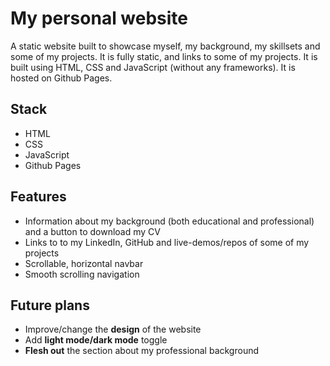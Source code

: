# My personal website

A static website built to showcase myself, my background, my skillsets and some of my projects. It is fully static, and links to some of my projects. It is built using HTML, CSS and JavaScript (without any frameworks). It is hosted on Github Pages.

## Stack

- HTML
- CSS
- JavaScript
- Github Pages

## Features

- Information about my background (both educational and professional) and a button to download my CV
- Links to to my LinkedIn, GitHub and live-demos/repos of some of my projects
- Scrollable, horizontal navbar
- Smooth scrolling navigation

## Future plans

- Improve/change the **design** of the website
- Add **light mode/dark mode** toggle
- **Flesh out** the section about my professional background
